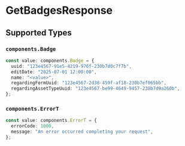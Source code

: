 # GetBadgesResponse


## Supported Types

### `components.Badge`

```typescript
const value: components.Badge = {
  uuid: "123e4567-91e5-4219-976f-230b7d0c7f7b",
  editDate: "2025-07-01 12:00:00",
  name: "<value>",
  regardingFormUuid: "123e4567-2d38-459f-af18-230b7ef065bb",
  regardingAssetTypeUuid: "123e4567-be99-4649-9457-230b7d9a260b",
};
```

### `components.ErrorT`

```typescript
const value: components.ErrorT = {
  errorCode: 1000,
  message: "An error occurred completing your request",
};
```

